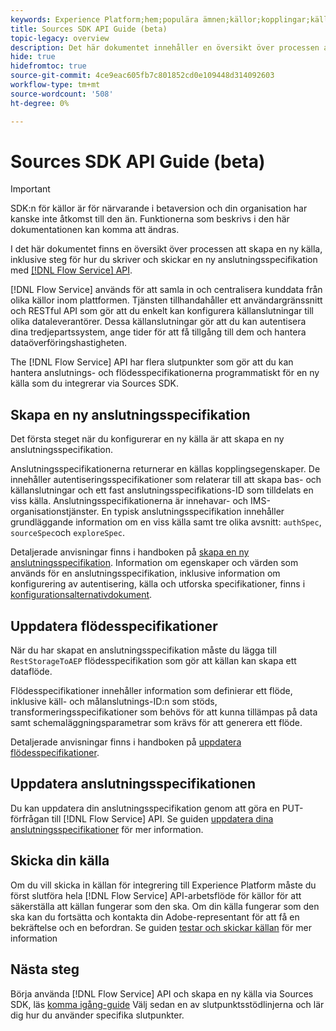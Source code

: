 ```yaml
---
keywords: Experience Platform;hem;populära ämnen;källor;kopplingar;källkopplingar;källor sdk;sdk;SDK
title: Sources SDK API Guide (beta)
topic-legacy: overview
description: Det här dokumentet innehåller en översikt över processen att skapa en ny källa, inklusive steg för hur du hämtar, skriver och skickar en ny anslutningsspecifikation med API:t för Flow Service.
hide: true
hidefromtoc: true
source-git-commit: 4ce9eac605fb7c801852cd0e109448d314092603
workflow-type: tm+mt
source-wordcount: '508'
ht-degree: 0%

---
```


# Sources SDK API Guide (beta)

>[!IMPORTANT]
>
>SDK:n för källor är för närvarande i betaversion och din organisation har kanske inte åtkomst till den än. Funktionerna som beskrivs i den här dokumentationen kan komma att ändras.

I det här dokumentet finns en översikt över processen att skapa en ny källa, inklusive steg för hur du skriver och skickar en ny anslutningsspecifikation med [[!DNL Flow Service] API](https://www.adobe.io/experience-platform-apis/references/flow-service/).

[!DNL Flow Service] används för att samla in och centralisera kunddata från olika källor inom plattformen. Tjänsten tillhandahåller ett användargränssnitt och RESTful API som gör att du enkelt kan konfigurera källanslutningar till olika dataleverantörer. Dessa källanslutningar gör att du kan autentisera dina tredjepartssystem, ange tider för att få tillgång till dem och hantera dataöverföringshastigheten.

The [!DNL Flow Service] API har flera slutpunkter som gör att du kan hantera anslutnings- och flödesspecifikationerna programmatiskt för en ny källa som du integrerar via Sources SDK.

## Skapa en ny anslutningsspecifikation

Det första steget när du konfigurerar en ny källa är att skapa en ny anslutningsspecifikation.

Anslutningsspecifikationerna returnerar en källas kopplingsegenskaper. De innehåller autentiseringsspecifikationer som relaterar till att skapa bas- och källanslutningar och ett fast anslutningsspecifikations-ID som tilldelats en viss källa. Anslutningsspecifikationerna är innehavar- och IMS-organisationstjänster. En typisk anslutningsspecifikation innehåller grundläggande information om en viss källa samt tre olika avsnitt: `authSpec`, `sourceSpec`och `exploreSpec`.

Detaljerade anvisningar finns i handboken på [skapa en ny anslutningsspecifikation](./create.md). Information om egenskaper och värden som används för en anslutningsspecifikation, inklusive information om konfigurering av autentisering, källa och utforska specifikationer, finns i [konfigurationsalternativdokument](../config/config.md).

## Uppdatera flödesspecifikationer

När du har skapat en anslutningsspecifikation måste du lägga till `RestStorageToAEP` flödesspecifikation som gör att källan kan skapa ett dataflöde.

Flödesspecifikationer innehåller information som definierar ett flöde, inklusive käll- och målanslutnings-ID:n som stöds, transformeringsspecifikationer som behövs för att kunna tillämpas på data samt schemaläggningsparametrar som krävs för att generera ett flöde.

Detaljerade anvisningar finns i handboken på [uppdatera flödesspecifikationer](./update-flow-specs.md).

## Uppdatera anslutningsspecifikationen

Du kan uppdatera din anslutningsspecifikation genom att göra en PUT-förfrågan till [!DNL Flow Service] API. Se guiden [uppdatera dina anslutningsspecifikationer](./update-connection-specs.md) för mer information.

## Skicka din källa

Om du vill skicka in källan för integrering till Experience Platform måste du först slutföra hela [!DNL Flow Service] API-arbetsflöde för källor för att säkerställa att källan fungerar som den ska. Om din källa fungerar som den ska kan du fortsätta och kontakta din Adobe-representant för att få en bekräftelse och en befordran. Se guiden [testar och skickar källan](./submit.md) för mer information

## Nästa steg

Börja använda [!DNL Flow Service] API och skapa en ny källa via Sources SDK, läs [komma igång-guide](./getting-started.md) Välj sedan en av slutpunktsstödlinjerna och lär dig hur du använder specifika slutpunkter.
